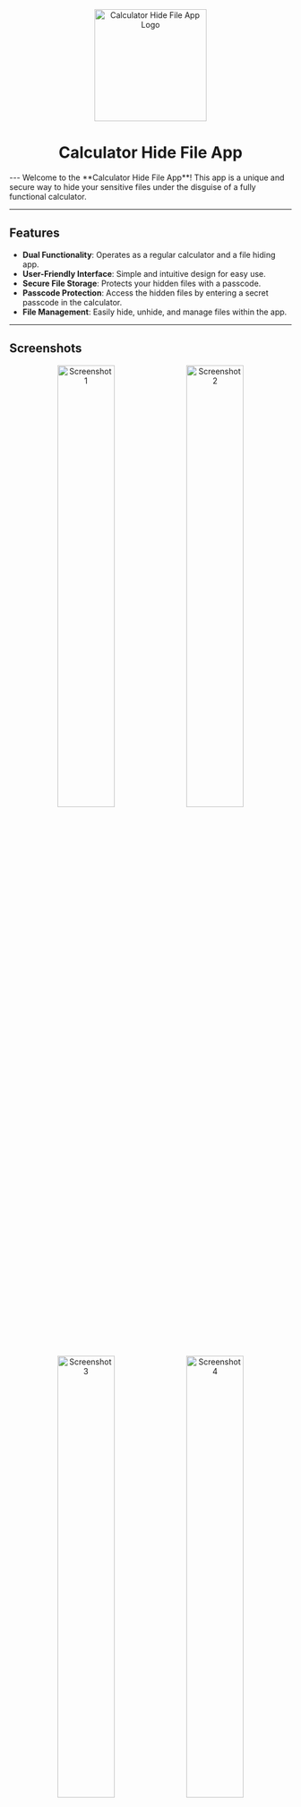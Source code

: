 <div align="center">
  <img src="app/src/main/assets/logo.png" alt="Calculator Hide File App Logo" width="200" />


# Calculator Hide File App
</div>
---
Welcome to the **Calculator Hide File App**! This app is a unique and secure way to hide your sensitive files under the disguise of a fully functional calculator.

---

## Features

- **Dual Functionality**: Operates as a regular calculator and a file hiding app.
- **User-Friendly Interface**: Simple and intuitive design for easy use.
- **Secure File Storage**: Protects your hidden files with a passcode.
- **Passcode Protection**: Access the hidden files by entering a secret passcode in the calculator.
- **File Management**: Easily hide, unhide, and manage files within the app.

---

## Screenshots

<p align="center">
  <img src="app/src/main/assets/Screenshot_1.jpg" alt="Screenshot 1" width="45%">
  <img src="app/src/main/assets/Screenshot_2.jpg" alt="Screenshot 2" width="45%">
</p>

<p align="center">
  <img src="app/src/main/assets/Screenshot_3.jpg" alt="Screenshot 3" width="45%">
  <img src="app/src/main/assets/Screenshot_4.jpg" alt="Screenshot 4" width="45%">
</p>

<p align="center">
  <img src="app/src/main/assets/Screenshot_5.jpg" alt="Screenshot 5" width="45%">
  <img src="app/src/main/assets/Screenshot_6.jpg" alt="Screenshot 6" width="45%">
</p>

<p align="center">
  <img src="app/src/main/assets/Screenshot_7.jpg" alt="Screenshot 7" width="45%">
  <img src="app/src/main/assets/Screenshot_8.jpg" alt="Screenshot 8" width="45%">
</p>

---

## How It Works

1. **Calculator Mode**:
   - Perform basic arithmetic operations just like any regular calculator.
2. **Setup Password**:
   - Enter `123456=` to setup your password. 
3. **Hidden Mode**:
   - Enter your secret passcode and hit the `=` button to unlock the hidden file manager.
5. **File Management**:
   - Add files to hide them securely.
   - Retrieve or unhide files as needed.

---

## Installation

### Prerequisites
- Android Studio (for development)
- A device or emulator running Android 6.0 or higher

### Steps
1. Clone the repository:
   ```bash
   git clone https://github.com/YourUsername/CalculatorHideFileApp.git
   ```
2. Open the project in Android Studio.
3. Build and run the app on your device or emulator.

---

## Technologies Used

- **Programming Language**: Java/Kotlin
- **Development Platform**: Android Studio
- **UI Framework**: Android XML layouts
- **File Storage**: Secure internal storage and MediaStore API

---

## Usage Instructions

1. Open the app.
2. Use the calculator as normal.
3. Enter the secret passcode and press `=` to switch to the hidden file manager.
4. Add or manage your hidden files.

---

## Contributing

We welcome contributions! To contribute:

1. Fork the repository.
2. Create a new branch for your feature or bugfix:
   ```bash
   git checkout -b feature-name
   ```
3. Commit your changes:
   ```bash
   git commit -m "Add a new feature"
   ```
4. Push to the branch:
   ```bash
   git push origin feature-name
   ```
5. Open a Pull Request.

---

## License

This project is licensed under the Apache License 2.0. See the [LICENSE](LICENSE) file for details.

---

## Contact

For any inquiries or feedback, reach out to:
- **Email**: binondiborthakur56@gmail.com
- **GitHub**: [Binondi](https://github.com/Binondi)

---

Thank you for using the **Calculator Hide File App**! We hope you find it secure and easy to use.
